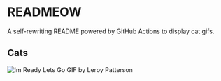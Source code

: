 # READMEOW

A self-rewriting README powered by GitHub Actions to display cat gifs.

## Cats

![Im Ready Lets Go GIF by Leroy Patterson](https://media1.giphy.com/media/CjmvTCZf2U3p09Cn0h/200.gif?cid=9acd02dath32ekp30jfsn63wh25bw61s4jhip0jqxqsvgvnw&ep=v1_gifs_search&rid=200.gif&ct=g)
